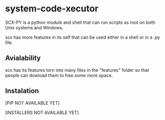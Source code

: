 # system-code-xecutor
SCX-PY is a python module and shell that can run scripts as root on both Unix systems and Windows.

scx has more features in its self that can be used either in a shell or in a .py file.

## Avialability

scx has its features torn into many files in the "features" folder so that people can dowload them to free some more space.

## Instalation

[PIP NOT AVAILABLE YET]

[INSTALLERS NOT AVAILABLE YET]


